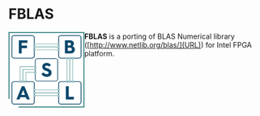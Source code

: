 # FBLAS

<img align="left" width="150" height="150" src="/misc/fblas_logo.png?raw=true">

**FBLAS** is a porting of BLAS Numerical library ([http://www.netlib.org/blas/](URL)) for Intel FPGA platform.
